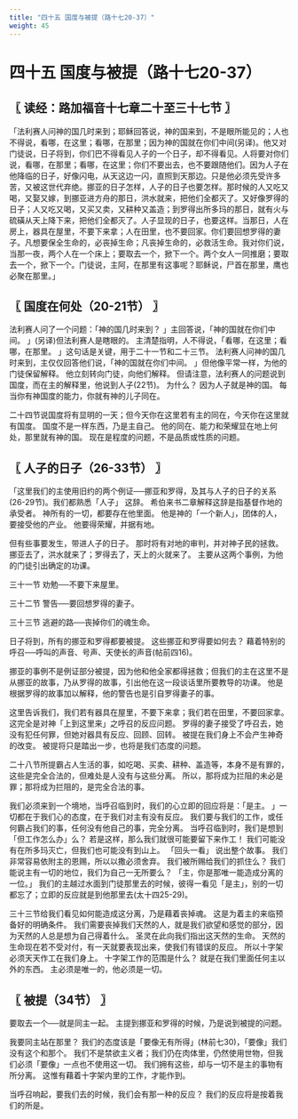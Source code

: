 ```yaml
---
title: "四十五 国度与被提（路十七20-37）"
weight: 45
---
```


# 四十五 国度与被提（路十七20-37）


## 〖 读经：路加福音十七章二十至三十七节 〗

「法利赛人问神的国几时来到；耶稣回答说，神的国来到，不是眼所能见的；人也不得说，看哪，在这里；看哪，在那里；因为神的国就在你们中间(另译)。他又对门徒说，日子将到，你们巴不得看见人子的一个日子，却不得看见。人将要对你们说，看哪，在那里；看哪，在这里；你们不要出去，也不要跟随他们。因为人子在他降临的日子，好像闪电，从天这边一闪，直照到天那边。只是他必须先受许多苦，又被这世代弃绝。挪亚的日子怎样，人子的日子也要怎样。那时候的人又吃又喝，又娶又嫁，到挪亚进方舟的那日，洪水就来，把他们全都灭了。又好像罗得的日子；人又吃又喝，又买又卖，又耕种又盖造；到罗得出所多玛的那日，就有火与硫磺从天上降下来，把他们全都灭了。人子显现的日子，也要这样。当那日，人在房上，器具在屋里，不要下来拿；人在田里，也不要回家。你们要回想罗得的妻子。凡想要保全生命的，必丧掉生命；凡丧掉生命的，必救活生命。我对你们说，当那一夜，两个人在一个床上；要取去一个，掀下一个。两个女人一同推磨；要取去一个，掀下一个。门徒说，主阿，在那里有这事呢？耶稣说，尸首在那里，鹰也必聚在那里。」

## 〖 国度在何处（20-21节） 〗

法利赛人问了一个问题：「神的国几时来到？
」主回答说，「神的国就在你们中间。
」(另译)但法利赛人是瞎眼的。
主清楚指明，人不得说，「看哪，在这里；看哪，在那里。
」这句话是关键，用于二十一节和二十三节。
法利赛人问神的国几时来到，主仅仅回答他们说，「神的国就在你们中间。
」但他像平常一样，为他的门徒保留解释。
他立刻转向门徒，向他们解释。
但请注意，法利赛人的问题说到国度，而在主的解释里，他说到人子(22节)。
为什么？
因为人子就是神的国。
每当你有神国度的能力，你就有神的儿子同在。

二十四节说国度将有显明的一天；但今天你在这里若有主的同在，今天你在这里就有国度。
国度不是一样东西，乃是主自己。
他的同在、能力和荣耀显在地上何处，那里就有神的国。
现在是程度的问题，不是品质或性质的问题。

## 〖 人子的日子（26-33节） 〗

「这里我们的主使用旧约的两个例证──挪亚和罗得，及其与人子的日子的关系(26-29节)。我们都熟悉「人子」
这辞。
希伯来书二章解释这辞是指基督作地的承受者。
神所有的一切，都要存在他里面。
他是神的「一个新人」，团体的人，要接受他的产业。
他要得荣耀，并据有地。

但有些事要发生，带进人子的日子。
那时将有对地的审判，并对神子民的拯救。
挪亚去了，洪水就来了；罗得去了，天上的火就来了。
主要从这两个事例，为他的门徒引出确定的功课。

三十一节 劝勉──不要下来屋里。

三十二节 警告──要回想罗得的妻子。

三十三节 逃避的路──丧掉你们的魂生命。

日子将到，所有的挪亚和罗得都要被提。
这些挪亚和罗得要如何去？
藉着特别的呼召──呼叫的声音、号声、天使长的声音(帖前四16)。

挪亚的事例不是例证部分被提，因为他和他全家都得拯救；但我们的主在这里不是从挪亚的故事，乃从罗得的故事，引出他在这一段谈话里所要教导的功课。
他是根据罗得的故事加以解释，他的警告也是引自罗得妻子的事。

这里告诉我们，我们若有器具在屋里，不要下来拿；我们若在田里，不要回家拿。
这完全是对神「上到这里来」之呼召的反应问题。
罗得的妻子接受了呼召去，她没有犯任何罪，但她对器具有反应、回顾、回转。
被提在我们身上不会产生神奇的改变。
被提将只是踏出一步，也将是我们态度的问题。

二十八节所提霸占人生活的事，如吃喝、买卖、耕种、盖造等，本身不是有罪的，这些是完全合法的，但难处是人没有与这些分离。
所以，那将成为拦阻的未必是罪；那将成为拦阻的，是完全合法的事。

我们必须来到一个境地，当呼召临到时，我们的心立即的回应将是：「是主。
」一切都在于我们心的态度，在于我们对主有没有反应。
我们要与我们的工作，或任何霸占我们的事，任何没有他自己的事，完全分离。
当呼召临到时，我们是想到「但工作怎么办」么？
若是这样，那么我们就很可能要留下来作工！
我们可能没有在所多玛灭亡，但我们也可能没有到山上。
「回头一看」
说出整个故事。
我们非常容易依附主的恩赐，所以以撒必须舍弃。
我们被所赐给我们的抓住么？
我们能说主有一切的地位，我们为自己一无所要么？
「主，你是那唯一能造成分离的一位。」
我们的主越过水面到门徒那里去的时候，彼得一看见「是主」，别的一切都忘了；立即的反应就是到他那里去(太十四25-29)。

三十三节给我们看见如何能造成这分离，乃是藉着丧掉魂。
这是为着主的来临预备好的明确条件。
我们需要丧掉我们天然的人，就是我们欲望和感觉的部分，因为天然的人总是想为自己得着什么。
圣灵在此向我们指出这天然的生命。
天然的生命现在若不受对付，有一天就要表现出来，使我们有错误的反应。
所以十字架必须天天作工在我们身上。
十字架工作的范围是什么？
就是在我们里面任何主以外的东西。
主必须是唯一的，他必须是一切。

## 〖 被提（34节） 〗

要取去一个──就是同主一起。
主提到挪亚和罗得的时候，乃是说到被提的问题。

我要同主站在那里？
我们的态度该是「要像无有所得」(林前七30)，「要像」我们没有这个和那个。
我们不是禁欲主义者；我们仍在肉体里，仍然使用世物，但我们必须「要像」一点也不使用这一切。
我们拥有这些，却与一切不是主的事物有所分离。
这惟有藉着十字架内里的工作，才能作到。

当呼召响起，要我们去的时候，我们会有那一种的反应？
我们的反应将是按着我们的所是。

